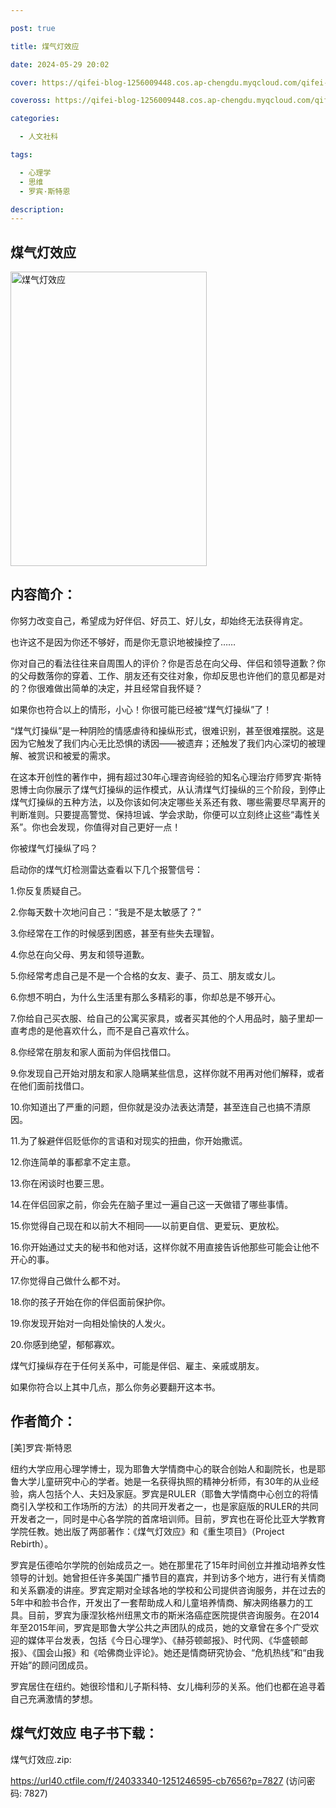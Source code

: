 ```yaml
---

post: true

title: 煤气灯效应

date: 2024-05-29 20:02

cover: https://qifei-blog-1256009448.cos.ap-chengdu.myqcloud.com/qifei-blog/64ea0d5f661c6c8e545316ed.jpg

coveross: https://qifei-blog-1256009448.cos.ap-chengdu.myqcloud.com/qifei-blog/64ea0d5f661c6c8e545316ed.jpg

categories:

  - 人文社科

tags:

  - 心理学
  - 思维
  - 罗宾·斯特恩

description:
---
```


## 煤气灯效应
<img alt="煤气灯效应 " class="aligncenter loading" data-was-processed="true" decoding="async" fetchpriority="high" height="471" src="https://qifei-blog-1256009448.cos.ap-chengdu.myqcloud.com/qifei-blog/64ea0d5f661c6c8e545316ed.jpg " style="cursor: zoom-in;" width="314"/>

## 内容简介：

你努力改变自己，希望成为好伴侣、好员工、好儿女，却始终无法获得肯定。

也许这不是因为你还不够好，而是你无意识地被操控了……

你对自己的看法往往来自周围人的评价？你是否总在向父母、伴侣和领导道歉？你的父母数落你的穿着、工作、朋友还有交往对象，你却反思也许他们的意见都是对的？你很难做出简单的决定，并且经常自我怀疑？

如果你也符合以上的情形，小心！你很可能已经被“煤气灯操纵”了！

“煤气灯操纵”是一种阴险的情感虐待和操纵形式，很难识别，甚至很难摆脱。这是因为它触发了我们内心无比恐惧的诱因——被遗弃；还触发了我们内心深切的被理解、被赏识和被爱的需求。

在这本开创性的著作中，拥有超过30年心理咨询经验的知名心理治疗师罗宾·斯特恩博士向你展示了煤气灯操纵的运作模式，从认清煤气灯操纵的三个阶段，到停止煤气灯操纵的五种方法，以及你该如何决定哪些关系还有救、哪些需要尽早离开的判断准则。只要提高警觉、保持坦诚、学会求助，你便可以立刻终止这些“毒性关系”。你也会发现，你值得对自己更好一点！

你被煤气灯操纵了吗？

启动你的煤气灯检测雷达查看以下几个报警信号：

1.你反复质疑自己。

2.你每天数十次地问自己：“我是不是太敏感了？”

3.你经常在工作的时候感到困惑，甚至有些失去理智。

4.你总在向父母、男友和领导道歉。

5.你经常考虑自己是不是一个合格的女友、妻子、员工、朋友或女儿。

6.你想不明白，为什么生活里有那么多精彩的事，你却总是不够开心。

7.你给自己买衣服、给自己的公寓买家具，或者买其他的个人用品时，脑子里却一直考虑的是他喜欢什么，而不是自己喜欢什么。

8.你经常在朋友和家人面前为伴侣找借口。

9.你发现自己开始对朋友和家人隐瞒某些信息，这样你就不用再对他们解释，或者在他们面前找借口。

10.你知道出了严重的问题，但你就是没办法表达清楚，甚至连自己也搞不清原因。

11.为了躲避伴侣贬低你的言语和对现实的扭曲，你开始撒谎。

12.你连简单的事都拿不定主意。

13.你在闲谈时也要三思。

14.在伴侣回家之前，你会先在脑子里过一遍自己这一天做错了哪些事情。

15.你觉得自己现在和以前大不相同——以前更自信、更爱玩、更放松。

16.你开始通过丈夫的秘书和他对话，这样你就不用直接告诉他那些可能会让他不开心的事。

17.你觉得自己做什么都不对。

18.你的孩子开始在你的伴侣面前保护你。

19.你发现开始对一向相处愉快的人发火。

20.你感到绝望，郁郁寡欢。

煤气灯操纵存在于任何关系中，可能是伴侣、雇主、亲戚或朋友。

如果你符合以上其中几点，那么你务必要翻开这本书。

## 作者简介：

[美]罗宾·斯特恩

纽约大学应用心理学博士，现为耶鲁大学情商中心的联合创始人和副院长，也是耶鲁大学儿童研究中心的学者。她是一名获得执照的精神分析师，有30年的从业经验，病人包括个人、夫妇及家庭。罗宾是RULER（耶鲁大学情商中心创立的将情商引入学校和工作场所的方法）的共同开发者之一，也是家庭版的RULER的共同开发者之一，同时是中心各学院的首席培训师。目前，罗宾也在哥伦比亚大学教育学院任教。她出版了两部著作：《煤气灯效应》和《重生项目》（Project Rebirth）。

罗宾是伍德哈尔学院的创始成员之一。她在那里花了15年时间创立并推动培养女性领导的计划。她曾担任许多美国广播节目的嘉宾，并到访多个地方，进行有关情商和关系霸凌的讲座。罗宾定期对全球各地的学校和公司提供咨询服务，并在过去的5年中和脸书合作，开发出了一套帮助成人和儿童培养情商、解决网络暴力的工具。目前，罗宾为康涅狄格州纽黑文市的斯米洛癌症医院提供咨询服务。在2014年至2015年间，罗宾是耶鲁大学公共之声团队的成员，她的文章曾在多个广受欢迎的媒体平台发表，包括《今日心理学》、《赫芬顿邮报》、时代网、《华盛顿邮报》、《国会山报》和《哈佛商业评论》。她还是情商研究协会、“危机热线”和“由我开始”的顾问团成员。

罗宾居住在纽约。她很珍惜和儿子斯科特、女儿梅利莎的关系。他们也都在追寻着自己充满激情的梦想。

## 煤气灯效应 电子书下载：

煤气灯效应.zip: 

https://url40.ctfile.com/f/24033340-1251246595-cb7656?p=7827 (访问密码: 7827)
